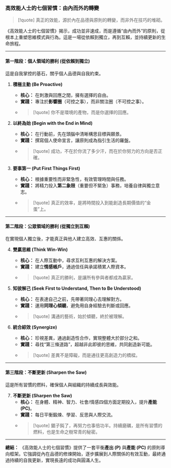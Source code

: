 ### 高效能人士的七個習慣：由內而外的轉變

> [!quote]
> 真正的效能，源於內在品德與原則的轉變，而非外在技巧的堆砌。

《高效能人士的七個習慣》揭示，成功並非速成，而是遵循“由內而外”的原則，從根本上重塑思維模式與行為。這是一場從依賴到獨立，再到互賴，並持續更新的生命旅程。

---

#### 第一階段：個人領域的勝利 (從依賴到獨立)

這是自我掌控的基石，關乎個人品德與自我約束。

1.  **積極主動 (Be Proactive)**
    *   **核心：** 在刺激與回應之間，擁有選擇的自由。
    *   **實踐：** 專注於**影響圈**（可控之事），而非關注圈（不可控之事）。
    *   > [!quote]
        > 你不是環境的產物，而是你選擇的回應。

2.  **以終為始 (Begin with the End in Mind)**
    *   **核心：** 在行動前，先在頭腦中清晰構思目標與願景。
    *   **實踐：** 撰寫個人使命宣言，讓原則成為指引生活的羅盤。
    *   > [!quote]
        > 成功，不在於你流了多少汗，而在於你努力的方向是否正確。

3.  **要事第一 (Put First Things First)**
    *   **核心：** 根據重要性而非緊急性，有效管理時間與任務。
    *   **實踐：** 將精力投入**第二象限**（重要但不緊急）事務，培養自律與獨立意志。
    *   > [!quote]
        > 真正的效率，是將時間投入到能創造長期價值的“金蛋”上。

---

#### 第二階段：公眾領域的勝利 (從獨立到互賴)

在實現個人獨立後，才能真正與他人建立高效、互惠的關係。

4.  **雙贏思維 (Think Win-Win)**
    *   **核心：** 在人際互動中，尋求互利互惠的解決方案。
    *   **實踐：** 建立**情感帳戶**，通過信任與承諾積累人際資本。
    *   > [!quote]
        > 真正的勝利，是讓所有參與者都成為贏家。

5.  **知彼解己 (Seek First to Understand, Then to Be Understood)**
    *   **核心：** 在表達自己之前，先帶著同理心去理解對方。
    *   **實踐：** 運用**同理心傾聽**，避免用自身經驗去判斷或回應。
    *   > [!quote]
        > 溝通的藝術，始於傾聽，終於被理解。

6.  **統合綜效 (Synergize)**
    *   **核心：** 珍視差異，通過創造性合作，實現整體大於部分之和。
    *   **實踐：** 尋找“第三條道路”，超越非此即彼的思維，共同創造新可能。
    *   > [!quote]
        > 差異不是障礙，而是通往更高創造力的橋樑。

---

#### 第三階段：不斷更新 (Sharpen the Saw)

這是所有習慣的燃料，確保個人與組織的持續成長與效能。

7.  **不斷更新 (Sharpen the Saw)**
    *   **核心：** 在身體、精神、智力、社會/情感四個方面定期投入，提升**產能 (PC)**。
    *   **實踐：** 每日平衡鍛煉、學習、反思與人際交流。
    *   > [!quote]
        > 鋸子鈍了，再努力也事倍功半。持續磨礪，是所有習慣的燃料，也是生命之樹常青的秘密。

---

**總結：**
《高效能人士的七個習慣》提供了一套平衡**產出 (P)** 與**產能 (PC)** 的原則導向框架。它強調從內在品德的修煉開始，逐步擴展到人際關係的有效互動，最終通過持續的自我更新，實現長遠的成功與圓滿人生。